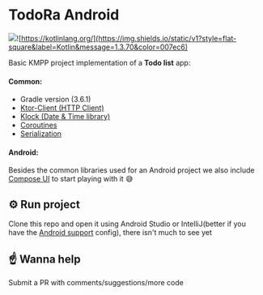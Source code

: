 # TodoRa Android

![](https://img.shields.io/static/v1?style=flat-square&logo=android&label=API&message=21%2B&color=78c257)![https://kotlinlang.org/](https://img.shields.io/static/v1?style=flat-square&label=Kotlin&message=1.3.70&color=007ec6)


Basic KMPP project implementation of a **Todo list** app:

#### Common:
- Gradle version (3.6.1)
- [Ktor-Client (HTTP Client)](https://ktor.io/clients/http-client/multiplatform.html)
- [Klock (Date & Time library)](https://github.com/korlibs/klock)
- [Coroutines](https://github.com/Kotlin/kotlinx.coroutines)
- [Serialization](https://github.com/Kotlin/kotlinx.serialization)

#### Android:
Besides the common libraries used for an Android project we also include [Compose UI](https://developer.android.com/jetpack/androidx/releases/ui) to start playing with it :sweat_smile:

## :gear: Run project
Clone this repo and open it using Android Studio or IntelliJ(better if you have the [Android support](https://www.jetbrains.com/help/idea/getting-started-with-android-development.html) config), there isn't much to see yet

## :point_up: Wanna help
Submit a PR with comments/suggestions/more code
